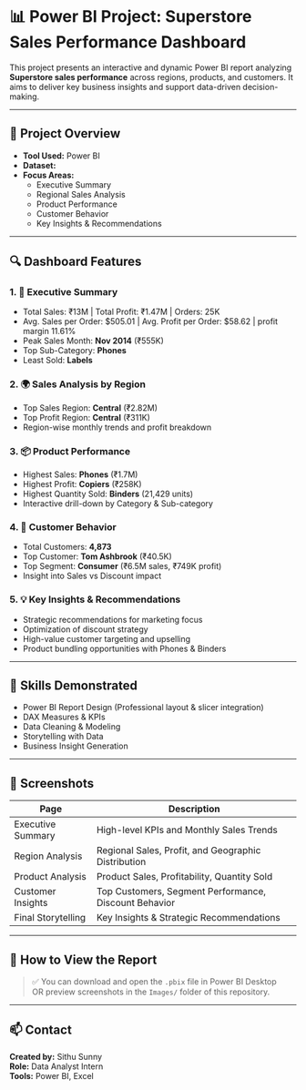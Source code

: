 # 📊 Power BI Project: Superstore Sales Performance Dashboard

This project presents an interactive and dynamic Power BI report analyzing **Superstore sales performance** across regions, products, and customers. It aims to deliver key business insights and support data-driven decision-making.

---

## 📁 Project Overview

- **Tool Used:** Power BI
- **Dataset:** 
- **Focus Areas:**
  - Executive Summary
  - Regional Sales Analysis
  - Product Performance
  - Customer Behavior
  - Key Insights & Recommendations

---

## 🔍 Dashboard Features

### 1. 📌 Executive Summary
- Total Sales: ₹13M | Total Profit: ₹1.47M | Orders: 25K
- Avg. Sales per Order: $505.01 | Avg. Profit per Order: $58.62 | profit margin 11.61%
- Peak Sales Month: **Nov 2014** (₹555K)
- Top Sub-Category: **Phones**
- Least Sold: **Labels**

### 2. 🌍 Sales Analysis by Region
- Top Sales Region: **Central** (₹2.82M)
- Top Profit Region: **Central** (₹311K)
- Region-wise monthly trends and profit breakdown

### 3. 📦 Product Performance
- Highest Sales: **Phones** (₹1.7M)
- Highest Profit: **Copiers** (₹258K)
- Highest Quantity Sold: **Binders** (21,429 units)
- Interactive drill-down by Category & Sub-category

### 4. 👤 Customer Behavior
- Total Customers: **4,873**
- Top Customer: **Tom Ashbrook** (₹40.5K)
- Top Segment: **Consumer** (₹6.5M sales, ₹749K profit)
- Insight into Sales vs Discount impact

### 5. 💡 Key Insights & Recommendations
- Strategic recommendations for marketing focus
- Optimization of discount strategy
- High-value customer targeting and upselling
- Product bundling opportunities with Phones & Binders

---

## 🧠 Skills Demonstrated

- Power BI Report Design (Professional layout & slicer integration)
- DAX Measures & KPIs
- Data Cleaning & Modeling
- Storytelling with Data
- Business Insight Generation

---

## 📸 Screenshots

| Page | Description |
|------|-------------|
| Executive Summary | High-level KPIs and Monthly Sales Trends |
| Region Analysis | Regional Sales, Profit, and Geographic Distribution |
| Product Analysis | Product Sales, Profitability, Quantity Sold |
| Customer Insights | Top Customers, Segment Performance, Discount Behavior |
| Final Storytelling | Key Insights & Strategic Recommendations |

---

## 📌 How to View the Report

> ✅ You can download and open the `.pbix` file in Power BI Desktop  
> OR preview screenshots in the `Images/` folder of this repository.

---

## 📫 Contact

**Created by:** Sithu Sunny  
**Role:** Data Analyst Intern  
**Tools:** Power BI, Excel  


